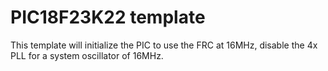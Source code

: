 # PIC18F23K22 template

This template will initialize the PIC to use the FRC at 16MHz, disable the 4x PLL for a system oscillator of 16MHz.
